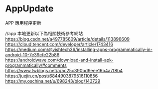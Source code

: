 # AppUpdate
 APP 應用程序更新

//app 本地更新以下為相關技術參考網站 <br>
https://blog.csdn.net/a497785609/article/details/113896609 <br>
https://cloud.tencent.com/developer/article/1743416 <br>
https://medium.com/@vishtech36/installing-apps-programmatically-in-android-10-7e39cfe22b86 <br>
https://androidwave.com/download-and-install-apk-programmatically/#comments <br>
https://www.twblogs.net/a/5c25c390bd9eee16b4a7f8b4 <br>
https://juejin.cn/post/6844903879516110856 <br>
https://my.oschina.net/u/698243/blog/143729 <br>
